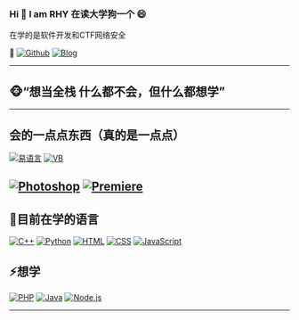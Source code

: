 ### Hi  👋 I am RHY  在读大学狗一个 😄
在学的是软件开发和CTF网络安全

💬
[![Github](https://img.shields.io/badge/-Github-000?style=flat&logo=Github&logoColor=white)](https://github.com/renhy04)
[![Blog](https://img.shields.io/badge/-Blog-blue?style=flat&logo=wordpress&logoColor=white)](https://rerizon.cn)

---
## 🐵“想当全栈 什么都不会，但什么都想学”
---
## 会的一点点东西（真的是一点点）
[![易语言](https://img.shields.io/badge/-易语言-F00?style=flat&logo=&logoColor=white)](#)
[![VB](https://img.shields.io/badge/-VB-blue)](#)
 
[![Photoshop](https://img.shields.io/badge/-Photoshop-00c8f9?style=flat&logo=adobe%20photoshop&logoColor=white)](#)
[![Premiere](https://img.shields.io/badge/-Premiere-00c8f9?style=flat&logo=adobe%20premiere&logoColor=white)](#)
---
## 🌱目前在学的语言
[![C++](https://img.shields.io/badge/-C++-00599C?style=flat&logo=c%2B%2B&logoColor=white)](#)
[![Python](https://img.shields.io/badge/-Python-3776AB?style=flat&logo=python&logoColor=white)](#)
[![HTML](https://img.shields.io/badge/-HTML-E34F26?style=flat&logo=html5&logoColor=white)](#)
[![CSS](https://img.shields.io/badge/-CSS-1572B6?style=flat&logo=css3&logoColor=white)](#)
[![JavaScript](https://img.shields.io/badge/-JavaScript-F7DF1E?style=flat&logo=javascript&logoColor=black)](#)

## ⚡想学
[![PHP](https://img.shields.io/badge/-PHP-777BB4?style=flat&logo=php&logoColor=white)](#)
[![Java](https://img.shields.io/badge/-Java-007396?style=flat&logo=java&logoColor=white)](#)
[![Node.js](https://img.shields.io/badge/-Node.js-339933?style=flat&logo=nodedotjs&logoColor=white)](#)




---
